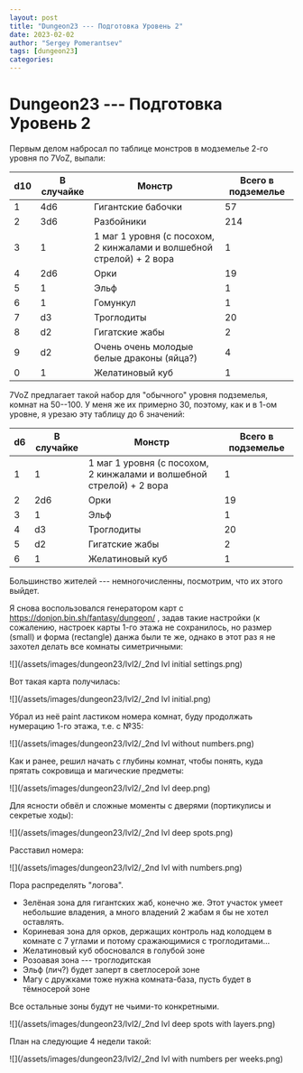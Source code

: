 ```yaml
---
layout: post
title: "Dungeon23 --- Подготовка Уровень 2"
date: 2023-02-02
author: "Sergey Pomerantsev"
tags: [dungeon23]
categories:
---
```


# Dungeon23 --- Подготовка Уровень 2

Первым делом набросал по таблице монстров в модземелье 2-го уровня по 7VoZ, выпали:

| d10 | В случайке | Монстр | Всего в   подземелье |
|---|---|---|---|
| 1 | 4d6 | Гигантские бабочки | 57 |
| 2 | 3d6 | Разбойники | 214 |
| 3 | 1 | 1   маг 1 уровня (с посохом, 2 кинжалами и волшебной стрелой) + 2 вора | 1 |
| 4 | 2d6 | Орки | 19 |
| 5 | 1 | Эльф | 1 |
| 6 | 1 | Гомункул | 1 |
| 7 | d3 | Троглодиты | 20 |
| 8 | d2 | Гигатские жабы | 2 |
| 9 | d2 | Очень   очень молодые белые драконы (яйца?) | 4 |
| 0 | 1 | Желатиновый куб | 1 |

7VoZ предлагает такой набор для "обычного" уровня подземелья, комнат на 50--100. У меня же их примерно 30, поэтому, как и в 1-ом уровне, я урезаю эту таблицу до 6 значений:

| d6 | В случайке | Монстр | Всего в   подземелье |
|---|---|---|---|
| 1 | 1 | 1   маг 1 уровня (с посохом, 2 кинжалами и волшебной стрелой) + 2 вора | 1 |
| 2 | 2d6 | Орки | 19 |
| 3 | 1 | Эльф | 1 |
| 4 | d3 | Троглодиты | 20 |
| 5 | d2 | Гигатские жабы | 2 |
| 6 | 1 | Желатиновый куб | 1 |

Большинство жителей --- немногочисленны, посмотрим, что их этого выйдет.

Я снова воспользовался генератором карт с https://donjon.bin.sh/fantasy/dungeon/ , задав такие настройки (к сожалению, настроек карты 1-го этажа не сохранилось, но размер (small) и форма (rectangle) данжа были те же, однако в этот раз я не захотел делать все комнаты симетричными:

![](/assets/images/dungeon23/lvl2/_2nd lvl initial settings.png)

Вот такая карта получилась:

![](/assets/images/dungeon23/lvl2/_2nd lvl initial.png)

Убрал из неё paint ластиком номера комнат, буду продолжать нумерацию 1-го этажа, т.е. с №35: 

![](/assets/images/dungeon23/lvl2/_2nd lvl without numbers.png)

Как и ранее, решил начать с глубины комнат, чтобы понять, куда прятать сокровища и магические предметы:

![](/assets/images/dungeon23/lvl2/_2nd lvl deep.png)

Для ясности обвёл и сложные моменты с дверями (портикулисы и секретые ходы):

![](/assets/images/dungeon23/lvl2/_2nd lvl deep spots.png)

Расставил номера:

![](/assets/images/dungeon23/lvl2/_2nd lvl with numbers.png)

Пора распределять "логова".

- Зелёная зона для гигантских жаб, конечно же. Этот участок умеет небольшие владения, а много владений 2 жабам я бы не хотел оставлять.
- Кориневая зона для орков, держащих контроль над колодцем в комнате с 7 углами и потому сражающимися с троглодитами...
- Желатиновый куб обосновался в голубой зоне
- Розоавая зона --- троглодитская
- Эльф (лич?) будет заперт в светлосерой зоне
- Магу с дружками тоже нужна комната-база, пусть будет в тёмносерой зоне

Все остальные зоны будут не чьими-то конкретными.

![](/assets/images/dungeon23/lvl2/_2nd lvl deep spots with layers.png)

План на следующие 4 недели такой:

![](/assets/images/dungeon23/lvl2/_2nd lvl with numbers per weeks.png)
